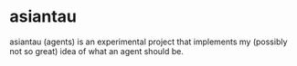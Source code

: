 # asiantau

asiantau (agents) is an experimental project that implements my (possibly not so great) idea of what an agent should be.  

